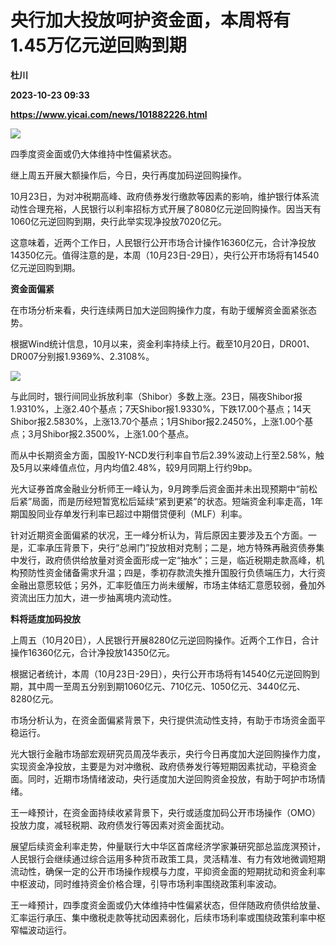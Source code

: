 # 央行加大投放呵护资金面，本周将有1.45万亿元逆回购到期
**杜川**

**2023-10-23 09:33**

**https://www.yicai.com/news/101882226.html**

![](https://imgcdn.yicai.com/uppics/slides/2023/10/3352d12ac1b33418a281e32f75c51216.jpg)

四季度资金面或仍大体维持中性偏紧状态。

继上周五开展大额操作后，今日，央行再度加码逆回购操作。

10月23日，为对冲税期高峰、政府债券发行缴款等因素的影响，维护银行体系流动性合理充裕，人民银行以利率招标方式开展了8080亿元逆回购操作。因当天有1060亿元逆回购到期，央行此举实现净投放7020亿元。

这意味着，近两个工作日，人民银行公开市场合计操作16360亿元，合计净投放14350亿元。值得注意的是，本周（10月23日-29日），央行公开市场将有14540亿元逆回购到期。

**资金面偏紧**

在市场分析来看，央行连续两日加大逆回购操作力度，有助于缓解资金面紧张态势。

根据Wind统计信息，10月以来，资金利率持续上行。截至10月20日，DR001、DR007分别报1.9369%、2.3108%。

![](https://imgcdn.yicai.com/uppics/images/2023/10/ebfcd80dec8e0233de8350a9a587bf2c.jpg)

与此同时，银行间同业拆放利率（Shibor）多数上涨。23日，隔夜Shibor报1.9310%，上涨2.40个基点；7天Shibor报1.9330%，下跌17.00个基点；14天Shibor报2.5830%，上涨13.70个基点；1月Shibor报2.2450%，上涨1.00个基点；3月Shibor报2.3500%，上涨1.00个基点。

而从中长期资金方面，国股1Y-NCD发行利率自节后2.39%波动上行至2.58%，触及5月以来峰值点位，月内均值2.48%，较9月同期上行约9bp。

光大证券首席金融业分析师王一峰认为，9月跨季后资金面并未出现预期中“前松后紧”局面，而是历经短暂宽松后延续“紧到更紧”的状态。短端资金利率走高，1年期国股同业存单发行利率已超过中期借贷便利（MLF）利率。

针对近期资金面偏紧的状况，王一峰分析认为，背后原因主要涉及五个方面。一是，汇率承压背景下，央行“总闸门”投放相对克制；二是，地方特殊再融资债券集中发行，政府债供给放量对资金面形成一定“抽水”；三是，临近税期走款高峰，机构预防性资金储备需求升温；四是，季初存款流失推升国股行负债端压力，大行资金融出意愿较低；另外，汇率贬值压力尚未缓解，市场主体结汇意愿较弱，叠加外资流出压力加大，进一步抽离境内流动性。

**料将适度加码投放**

上周五（10月20日），人民银行开展8280亿元逆回购操作。近两个工作日，合计操作16360亿元，合计净投放14350亿元。

根据记者统计，本周（10月23日-29日），央行公开市场将有14540亿元逆回购到期，其中周一至周五分别到期1060亿元、710亿元、1050亿元、3440亿元、8280亿元。

市场分析认为，在资金面偏紧背景下，央行提供流动性支持，有助于市场资金面平稳运行。

光大银行金融市场部宏观研究员周茂华表示，央行今日再度加大逆回购操作力度，实现资金净投放，主要是为对冲缴税、政府债券发行等短期因素扰动，平稳资金面。同时，近期市场情绪波动，央行适度加大逆回购资金投放，有助于呵护市场情绪。

王一峰预计，在资金面持续收紧背景下，央行或适度加码公开市场操作（OMO）投放力度，减轻税期、政府债发行等因素对资金面扰动。

展望后续资金利率走势，仲量联行大中华区首席经济学家兼研究部总监庞溟预计，人民银行会继续通过综合运用多种货币政策工具，灵活精准、有力有效地微调短期流动性，确保一定的公开市场操作规模与力度，平抑资金面的短期扰动和资金利率中枢波动，同时维持资金价格合理，引导市场利率围绕政策利率波动。

王一峰预计，四季度资金面或仍大体维持中性偏紧状态，但伴随政府债供给放量、汇率运行承压、集中缴税走款等扰动因素弱化，后续市场利率或围绕政策利率中枢窄幅波动运行。